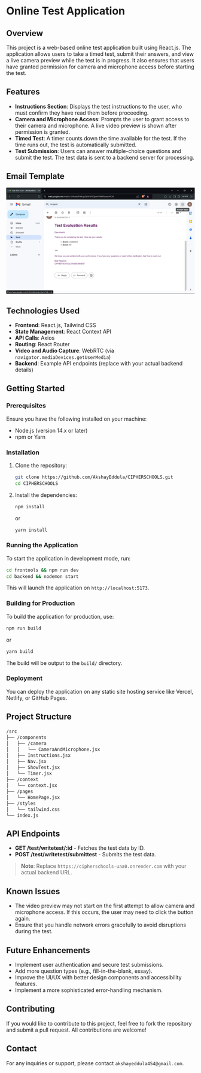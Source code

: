 
# Online Test Application

## Overview

This project is a web-based online test application built using React.js. The application allows users to take a timed test, submit their answers, and view a live camera preview while the test is in progress. It also ensures that users have granted permission for camera and microphone access before starting the test.

## Features

- **Instructions Section**: Displays the test instructions to the user, who must confirm they have read them before proceeding.
- **Camera and Microphone Access**: Prompts the user to grant access to their camera and microphone. A live video preview is shown after permission is granted.
- **Timed Test**: A timer counts down the time available for the test. If the time runs out, the test is automatically submitted.
- **Test Submission**: Users can answer multiple-choice questions and submit the test. The test data is sent to a backend server for processing.

## Email Template

![Screenshot of the Email Template](/template.png)

## Technologies Used

- **Frontend**: React.js, Tailwind CSS
- **State Management**: React Context API
- **API Calls**: Axios
- **Routing**: React Router
- **Video and Audio Capture**: WebRTC (via `navigator.mediaDevices.getUserMedia`)
- **Backend**: Example API endpoints (replace with your actual backend details)

## Getting Started

### Prerequisites

Ensure you have the following installed on your machine:

- Node.js (version 14.x or later)
- npm or Yarn

### Installation

1. Clone the repository:
   ```bash
   git clone https://github.com/AkshayEddula/CIPHERSCHOOLS.git
   cd CIPHERSCHOOLS
   ```

2. Install the dependencies:
   ```bash
   npm install
   ```
   or
   ```bash
   yarn install
   ```

### Running the Application

To start the application in development mode, run:

```bash
cd frontools && npm run dev
cd backend && nodemon start
```

This will launch the application on `http://localhost:5173`.

### Building for Production

To build the application for production, use:

```bash
npm run build
```
or
```bash
yarn build
```

The build will be output to the `build/` directory.

### Deployment

You can deploy the application on any static site hosting service like Vercel, Netlify, or GitHub Pages.

## Project Structure

```
/src
├── /components
│   ├── /camera
│   │   └── CameraAndMicrophone.jsx
│   ├── Instructions.jsx
│   ├── Nav.jsx
│   ├── ShowTest.jsx
│   └── Timer.jsx
├── /context
│   └── context.jsx
├── /pages
│   └── HomePage.jsx
├── /styles
│   └── tailwind.css
└── index.js
```

## API Endpoints

- **GET /test/writetest/:id** - Fetches the test data by ID.
- **POST /test/writetest/submittest** - Submits the test data.

> **Note**: Replace `https://cipherschools-uaa0.onrender.com` with your actual backend URL.

## Known Issues

- The video preview may not start on the first attempt to allow camera and microphone access. If this occurs, the user may need to click the button again.
- Ensure that you handle network errors gracefully to avoid disruptions during the test.

## Future Enhancements

- Implement user authentication and secure test submissions.
- Add more question types (e.g., fill-in-the-blank, essay).
- Improve the UI/UX with better design components and accessibility features.
- Implement a more sophisticated error-handling mechanism.

## Contributing

If you would like to contribute to this project, feel free to fork the repository and submit a pull request. All contributions are welcome!

## Contact

For any inquiries or support, please contact `akshayeddula454@gmail.com`.
